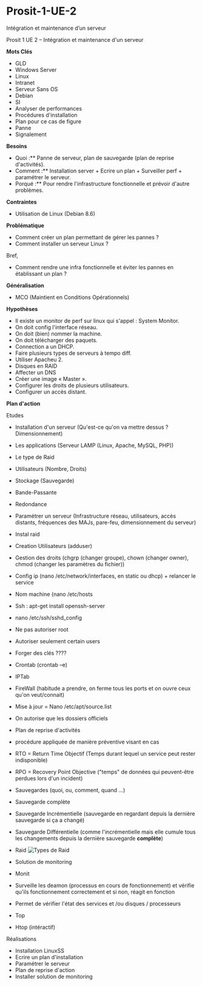 ﻿# Prosit-1-UE-2
Intégration et maintenance d’un serveur

Prosit 1 UE 2 – Intégration et maintenance d&#39;un serveur

**Mots Clés**

- GLD
- Windows Server
- Linux
- Intranet
- Serveur Sans OS
- Debian
- SI
- Analyser de performances
- Procédures d&#39;installation
- Plan pour ce cas de figure
- Panne
- Signalement

**Besoins**

-  Quoi :** Panne de serveur, plan de sauvegarde (plan de reprise d&#39;activités).
-  Comment :** Installation server + Ecrire un plan + Surveiller perf + paramétrer le serveur.
-  Porqué :** Pour rendre l&#39;infrastructure fonctionnelle et prévoir d&#39;autre problèmes.

**Contraintes**

- Utilisation de Linux (Debian 8.6)

**Problématique**

- Comment créer un plan permettant de gérer les pannes ?
- Comment installer un serveur Linux ?

 Bref,

- Comment rendre une infra fonctionnelle et éviter les pannes en établissant un plan ?

**Généralisation**

- MCO (Maintient en Conditions Opérationnels)

**Hypothèses**

- Il existe un monitor de perf sur linux qui s&#39;appel : System Monitor.
- On doit config l&#39;interface réseau.
- On doit (bien) nommer la machine.
- On doit télécharger des paquets.
- Connection a un DHCP.
- Faire plusieurs types de serveurs à tempo diff.
- Utiliser Apacheu 2.
- Disques en RAID
- Affecter un DNS
- Créer une image « Master ».
- Configurer les droits de plusieurs utilisateurs.
- Configurer un accès distant.

**Plan d&#39;action**

Etudes

- Installation d&#39;un serveur (Qu&#39;est-ce qu&#39;on va mettre dessus ? Dimensionnement)
 - Les applications (Serveur LAMP (Linux, Apache, MySQL, PHP))
 - Le type de Raid
 - Utilisateurs (Nombre, Droits)
 - Stockage (Sauvegarde)
 - Bande-Passante
 - Redondance

- Paramétrer un serveur (Infrastructure réseau, utilisateurs, accès distants, fréquences des MAJs, pare-feu, dimensionnement du serveur)
 - Instal raid
 - Creation Utilisateurs (adduser)
 - Gestion des droits (chgrp (changer groupe), chown (changer owner), chmod (changer les paramètres du fichier))
 - Config ip (nano /etc/network/interfaces, en static ou dhcp) + relancer le service
 - Nom machine (nano /etc/hosts
 - Ssh : apt-get install openssh-server
  - nano /etc/ssh/sshd_config
  - Ne pas autoriser root
  - Autoriser seulement certain users
  - Forger des clés ????
 - Crontab (crontab –e)
 - IPTab
 - FireWall (habitude a prendre, on ferme tous les ports et on ouvre ceux qu'on veut/connait)
  - Mise à jour = Nano /etc/apt/source.list
  - On autorise que les dossiers officiels

- Plan de reprise d&#39;activités
 - procédure appliquée de manière préventive visant en cas 
  - RTO = Return Time Objectif (Temps durant lequel un service peut rester indisponible)
  - RPO = Recovery Point Objective ("temps" de données qui peuvent-être perdues lors d'un incident)

- Sauvegardes (quoi, ou, comment, quand …)
 - Sauvegarde complète
 - Sauvegarde Incrémentielle (sauvegarde en regardant depuis la dernière sauvegarde si ça a changé)
 - Sauvegarde Différentielle (comme l'incrémentielle mais elle cumule tous les changements depuis la dernière sauvegarde **complète**)

- Raid
![Types de Raid](http://www.tonypickett.com/wp-content/uploads/2013/12/allraid.png)

- Solution de monitoring
 - Monit
 - Surveille les deamon (processus en cours de fonctionnement) et vérifie qu'ils fonctionnement correctement et si non, réagit en fonction
 - Permet de vérifier l'état des services et /ou disques / processeurs
 - Top
 - Htop (intéractif)


Réalisations

- Installation LinuxSS
- Ecrire un plan d&#39;installation
- Paramétrer le serveur
- Plan de reprise d&#39;action
- Installer solution de monitoring